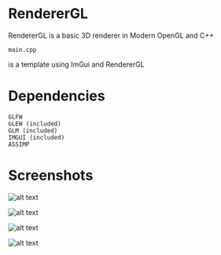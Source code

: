 # RendererGL

RendererGL is a basic 3D renderer in Modern OpenGL and C++

```
main.cpp
```

is a template using ImGui and RendererGL

# Dependencies
```
GLFW
GLEW (included)
GLM (included)
IMGUI (included)
ASSIMP
```

# Screenshots

![alt text](https://github.com/MorcilloSanz/RendererGL/blob/main/img/1.png)  

![alt text](https://github.com/MorcilloSanz/RendererGL/blob/main/img/2.png)  

![alt text](https://github.com/MorcilloSanz/RendererGL/blob/main/img/3.png)  

![alt text](https://github.com/MorcilloSanz/RendererGL/blob/main/img/4.png)  
